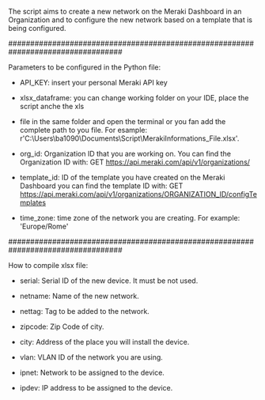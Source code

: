 The script aims to create a new network on the Meraki Dashboard in an Organization and to configure the new network based on a template that is being configured.

##################################################################################

Parameters to be configured in the Python file:
- API_KEY: insert your personal Meraki API key

- xlsx_dataframe: you can change working folder on your IDE, place the script anche the xls
 
- file in the same folder and open the terminal or you fan add the complete path to you file. For esample: r'C:\Users\ba1090\Documents\Script\MerakiInformations_File.xlsx'.
	
- org_id: Organization ID that you are working on. You can find the Organization ID with: GET https://api.meraki.com/api/v1/organizations/
	
- template_id: ID of the template you have created on the Meraki Dashboard you can find the template ID with: GET https://api.meraki.com/api/v1/organizations/ORGANIZATION_ID/configTemplates

- time_zone: time zone of the network you are creating. For example: 'Europe/Rome'


##################################################################################

How to compile xlsx file:
- serial: Serial ID of the new device. It must be not used.

- netname: Name of the new network.

- nettag: Tag to be added to the network.

- zipcode: Zip Code of city.

- city: Address of the place you will install the device.

- vlan: VLAN ID of the network you are using.

- ipnet: Network to be assigned to the device.

- ipdev: IP address to be assigned to the device.
